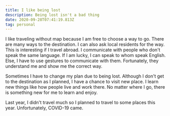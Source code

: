 ```yaml
---
title: I like being lost
description: Being lost isn't a bad thing
date: 2020-09-28T07:41:19.813Z
tag: personal
---
```

I like traveling without map because I am free to choose a way to go. There are many ways to the destination. I can also ask local residents for the way. This is interesting if I travel abroad. I communicate with people who don't speak the same language. If I am lucky, I can speak to whom speak English. Else, I have to use gestures to communicate with them. Fortunately, they understand me and show me the correct way.

Sometimes I have to change my plan due to being lost. Although I don't get to the destination as I planned, I have a chance to visit new place. I learn new things like how people live and work there. No matter where I go, there is something new for me to learn and enjoy.

Last year, I didn't travel much so I planned to travel to some places this year. Unfortunately, COVID-19 came.